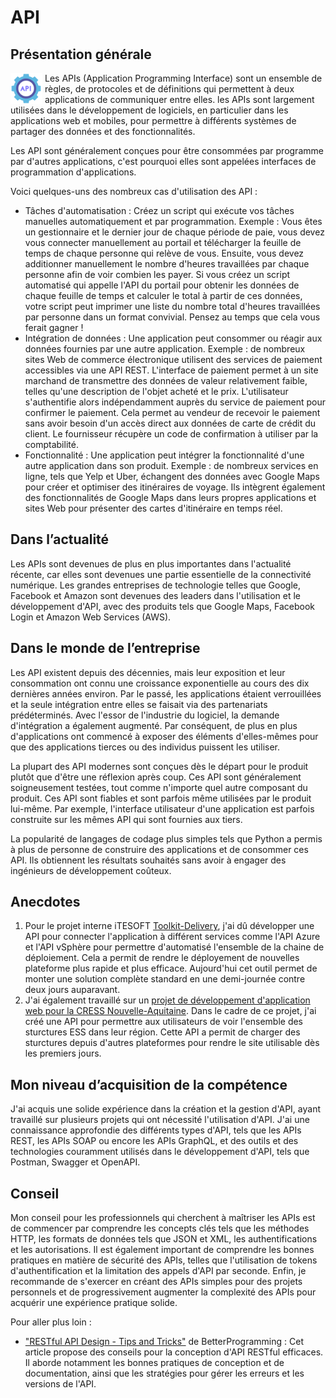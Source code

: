 # API

## Présentation générale

<img src="../../../img/api.png" width="50" height="50" style="float: left; margin-right: 5px">

Les APIs (Application Programming Interface) sont un ensemble de règles, de protocoles et de définitions qui permettent à deux applications de communiquer entre elles. les APIs sont largement utilisées dans le développement de logiciels, en particulier dans les applications web et mobiles, pour permettre à différents systèmes de partager des données et des fonctionnalités.

Les API sont généralement conçues pour être consommées par programme par d'autres applications, c'est pourquoi elles sont appelées interfaces de programmation d'applications.

Voici quelques-uns des nombreux cas d'utilisation des API :

- Tâches d'automatisation : Créez un script qui exécute vos tâches manuelles automatiquement et par programmation. Exemple : Vous êtes un gestionnaire et le dernier jour de chaque période de paie, vous devez vous connecter manuellement au portail et télécharger la feuille de temps de chaque personne qui relève de vous. Ensuite, vous devez additionner manuellement le nombre d'heures travaillées par chaque personne afin de voir combien les payer. Si vous créez un script automatisé qui appelle l'API du portail pour obtenir les données de chaque feuille de temps et calculer le total à partir de ces données, votre script peut imprimer une liste du nombre total d'heures travaillées par personne dans un format convivial. Pensez au temps que cela vous ferait gagner !
- Intégration de données : Une application peut consommer ou réagir aux données fournies par une autre application. Exemple : de nombreux sites Web de commerce électronique utilisent des services de paiement accessibles via une API REST. L'interface de paiement permet à un site marchand de transmettre des données de valeur relativement faible, telles qu'une description de l'objet acheté et le prix. L'utilisateur s'authentifie alors indépendamment auprès du service de paiement pour confirmer le paiement. Cela permet au vendeur de recevoir le paiement sans avoir besoin d'un accès direct aux données de carte de crédit du client. Le fournisseur récupère un code de confirmation à utiliser par la comptabilité.
- Fonctionnalité : Une application peut intégrer la fonctionnalité d'une autre application dans son produit. Exemple : de nombreux services en ligne, tels que Yelp et Uber, échangent des données avec Google Maps pour créer et optimiser des itinéraires de voyage. Ils intègrent également des fonctionnalités de Google Maps dans leurs propres applications et sites Web pour présenter des cartes d'itinéraire en temps réel.

## Dans l’actualité

Les APIs sont devenues de plus en plus importantes dans l'actualité récente, car elles sont devenues une partie essentielle de la connectivité numérique. Les grandes entreprises de technologie telles que Google, Facebook et Amazon sont devenues des leaders dans l'utilisation et le développement d'API, avec des produits tels que Google Maps, Facebook Login et Amazon Web Services (AWS).

## Dans le monde de l’entreprise

Les API existent depuis des décennies, mais leur exposition et leur consommation ont connu une croissance exponentielle au cours des dix dernières années environ. Par le passé, les applications étaient verrouillées et la seule intégration entre elles se faisait via des partenariats prédéterminés. Avec l'essor de l'industrie du logiciel, la demande d'intégration a également augmenté. Par conséquent, de plus en plus d'applications ont commencé à exposer des éléments d'elles-mêmes pour que des applications tierces ou des individus puissent les utiliser.

La plupart des API modernes sont conçues dès le départ pour le produit plutôt que d'être une réflexion après coup. Ces API sont généralement soigneusement testées, tout comme n'importe quel autre composant du produit. Ces API sont fiables et sont parfois même utilisées par le produit lui-même. Par exemple, l'interface utilisateur d'une application est parfois construite sur les mêmes API qui sont fournies aux tiers.

La popularité de langages de codage plus simples tels que Python a permis à plus de personne de construire des applications et de consommer ces API. Ils obtiennent les résultats souhaités sans avoir à engager des ingénieurs de développement coûteux.

## Anecdotes

1. Pour le projet interne iTESOFT [Toolkit-Delivery](../../../mes-réalisations/toolkit-delivery), j'ai dû développer une API pour connecter l'application à différent services comme l'API Azure et l'API vSphère pour permettre d'automatisé l'ensemble de la chaine de déploiement. Cela a permit de rendre le déployement de nouvelles plateforme plus rapide et plus efficace. Aujourd'hui cet outil permet de monter une solution complète standard en une demi-journée contre deux jours auparavant.
2. J'ai également travaillé sur un [projet de développement d'application web pour la CRESS Nouvelle-Aquitaine](../../../mes-réalisations/essentiel). Dans le cadre de ce projet, j'ai créé une API pour permettre aux utilisateurs de voir l'ensemble des sturctures ESS dans leur région. Cette API a permit de charger des sturctures depuis d'autres plateformes pour rendre le site utilisable dès les premiers jours.

## Mon niveau d’acquisition de la compétence

J'ai acquis une solide expérience dans la création et la gestion d'API, ayant travaillé sur plusieurs projets qui ont nécessité l'utilisation d'API. J'ai une connaissance approfondie des différents types d'API, tels que les APIs REST, les APIs SOAP ou encore les APIs GraphQL, et des outils et des technologies couramment utilisés dans le développement d'API, tels que Postman, Swagger et OpenAPI.

## Conseil

Mon conseil pour les professionnels qui cherchent à maîtriser les APIs est de commencer par comprendre les concepts clés tels que les méthodes HTTP, les formats de données tels que JSON et XML, les authentifications et les autorisations. Il est également important de comprendre les bonnes pratiques en matière de sécurité des APIs, telles que l'utilisation de tokens d'authentification et la limitation des appels d'API par seconde. Enfin, je recommande de s'exercer en créant des APIs simples pour des projets personnels et de progressivement augmenter la complexité des APIs pour acquérir une expérience pratique solide.

Pour aller plus loin :

- ["RESTful API Design - Tips and Tricks"](https://betterprogramming.pub/restful-api-design-tips-and-tricks-31a0f71e6d8f) de BetterProgramming : Cet article propose des conseils pour la conception d'API RESTful efficaces. Il aborde notamment les bonnes pratiques de conception et de documentation, ainsi que les stratégies pour gérer les erreurs et les versions de l'API.
